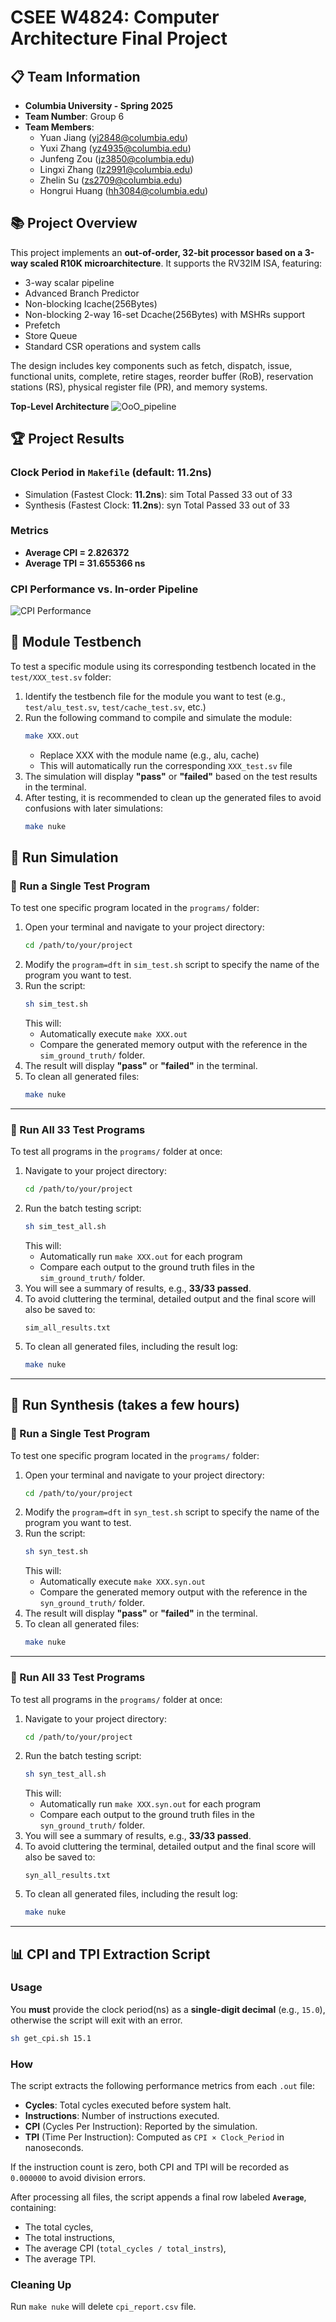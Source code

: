 # CSEE W4824: Computer Architecture Final Project

## 📋 Team Information
- **Columbia University - Spring 2025**
- **Team Number**: Group 6
- **Team Members**:
  - Yuan Jiang (yj2848@columbia.edu)
  - Yuxi Zhang (yz4935@columbia.edu)
  - Junfeng Zou (jz3850@columbia.edu)
  - Lingxi Zhang (lz2991@columbia.edu)
  - Zhelin Su (zs2709@columbia.edu)
  - Hongrui Huang (hh3084@columbia.edu)

## 📚 Project Overview

This project implements an **out-of-order, 32-bit processor based on a 3-way scaled R10K microarchitecture**.
It supports the RV32IM ISA, featuring:
- 3-way scalar pipeline
- Advanced Branch Predictor
- Non-blocking Icache(256Bytes)
- Non-blocking 2-way 16-set Dcache(256Bytes) with MSHRs support
- Prefetch
- Store Queue
- Standard CSR operations and system calls

The design includes key components such as fetch, dispatch, issue, functional units, complete, retire stages, reorder buffer (RoB), reservation stations (RS), physical register file (PR), and memory systems. 

**Top-Level Architecture**
![OoO_pipeline](docs/OoO_pipeline.png)

## 🏆 Project Results

### Clock Period in `Makefile` (default: 11.2ns)
- Simulation (Fastest Clock: **11.2ns**):   sim Total Passed 33 out of 33
- Synthesis  (Fastest Clock: **11.2ns**):   syn Total Passed 33 out of 33
### Metrics
- **Average CPI = 2.826372**
- **Average TPI = 31.655366 ns**

### CPI Performance vs. In-order Pipeline
![CPI Performance](docs/cpi.png)

## 🧩 Module Testbench
To test a specific module using its corresponding testbench located in the `test/XXX_test.sv` folder:

1. Identify the testbench file for the module you want to test (e.g., `test/alu_test.sv`, `test/cache_test.sv`, etc.)
2. Run the following command to compile and simulate the module:
   ```bash
   make XXX.out
   ```
   - Replace XXX with the module name (e.g., alu, cache)
   - This will automatically run the corresponding `XXX_test.sv` file
3. The simulation will display **"pass"** or **"failed"** based on the test results in the terminal.
4. After testing, it is recommended to clean up the generated files to avoid confusions with later simulations:
   ```bash
   make nuke
   ```

## 🚀 Run Simulation

### 🔹 Run a Single Test Program

To test one specific program located in the `programs/` folder:

1. Open your terminal and navigate to your project directory:
   ```bash
   cd /path/to/your/project
   ```
2. Modify the `program=dft` in `sim_test.sh` script to specify the name of the program you want to test.
3. Run the script:
   ```bash
   sh sim_test.sh
   ```
   This will:
   - Automatically execute `make XXX.out`
   - Compare the generated memory output with the reference in the `sim_ground_truth/` folder.
4. The result will display **"pass"** or **"failed"** in the terminal.
5. To clean all generated files:
   ```bash
   make nuke
   ```

---

### 🔹 Run All 33 Test Programs

To test all programs in the `programs/` folder at once:

1. Navigate to your project directory:
   ```bash
   cd /path/to/your/project
   ```
2. Run the batch testing script:
   ```bash
   sh sim_test_all.sh
   ```
   This will:
   - Automatically run `make XXX.out` for each program
   - Compare each output to the ground truth files in the `sim_ground_truth/` folder.
3. You will see a summary of results, e.g., **33/33 passed**.
4. To avoid cluttering the terminal, detailed output and the final score will also be saved to:
   ```
   sim_all_results.txt
   ```
5. To clean all generated files, including the result log:
   ```bash
   make nuke
   ```
---

## 🚀 Run Synthesis (takes a few hours)

### 🔹 Run a Single Test Program

To test one specific program located in the `programs/` folder:

1. Open your terminal and navigate to your project directory:
   ```bash
   cd /path/to/your/project
   ```
2. Modify the `program=dft` in `syn_test.sh` script to specify the name of the program you want to test.
3. Run the script:
   ```bash
   sh syn_test.sh
   ```
   This will:
   - Automatically execute `make XXX.syn.out`
   - Compare the generated memory output with the reference in the `syn_ground_truth/` folder.
4. The result will display **"pass"** or **"failed"** in the terminal.
5. To clean all generated files:
   ```bash
   make nuke
   ```

---

### 🔹 Run All 33 Test Programs

To test all programs in the `programs/` folder at once:

1. Navigate to your project directory:
   ```bash
   cd /path/to/your/project
   ```
2. Run the batch testing script:
   ```bash
   sh syn_test_all.sh
   ```
   This will:
   - Automatically run `make XXX.syn.out` for each program
   - Compare each output to the ground truth files in the `syn_ground_truth/` folder.
3. You will see a summary of results, e.g., **33/33 passed**.
4. To avoid cluttering the terminal, detailed output and the final score will also be saved to:
   ```
   syn_all_results.txt
   ```
5. To clean all generated files, including the result log:
   ```bash
   make nuke
   ```
---

## 📊 CPI and TPI Extraction Script

### Usage

You **must** provide the clock period(ns) as a **single-digit decimal** (e.g., `15.0`), otherwise the script will exit with an error.
```bash
sh get_cpi.sh 15.1
```
### How
The script extracts the following performance metrics from each `.out` file:
- **Cycles**: Total cycles executed before system halt.
- **Instructions**: Number of instructions executed.
- **CPI** (Cycles Per Instruction): Reported by the simulation.
- **TPI** (Time Per Instruction): Computed as `CPI × Clock_Period` in nanoseconds.

If the instruction count is zero, both CPI and TPI will be recorded as `0.000000` to avoid division errors.

After processing all files, the script appends a final row labeled **`Average`**, containing:
- The total cycles,
- The total instructions,
- The average CPI (`total_cycles / total_instrs`),
- The average TPI.

### Cleaning Up
Run `make nuke` will delete `cpi_report.csv` file.